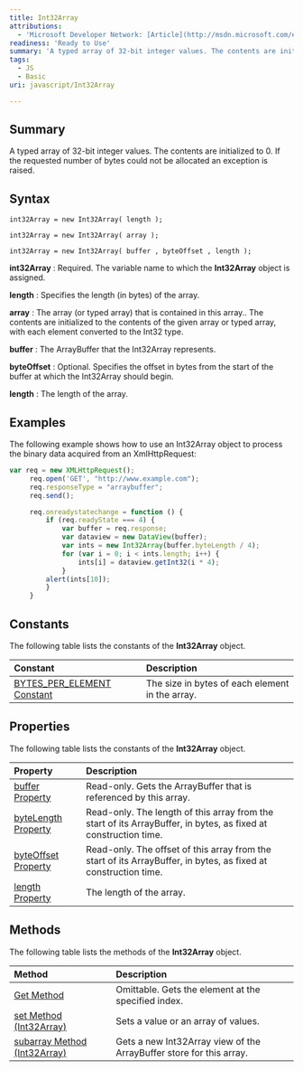 ```yaml
---
title: Int32Array
attributions:
  - 'Microsoft Developer Network: [Article](http://msdn.microsoft.com/en-us/library/ie/br212468(v=vs.94).aspx)'
readiness: 'Ready to Use'
summary: 'A typed array of 32-bit integer values. The contents are initialized to 0. If the requested number of bytes could not be allocated an exception is raised.'
tags:
  - JS
  - Basic
uri: javascript/Int32Array

---
```

## Summary

A typed array of 32-bit integer values. The contents are initialized to 0. If the requested number of bytes could not be allocated an exception is raised.

## Syntax

    int32Array = new Int32Array( length );

    int32Array = new Int32Array( array );

    int32Array = new Int32Array( buffer , byteOffset , length );

**int32Array**
:   Required. The variable name to which the **Int32Array** object is assigned.

**length**
:   Specifies the length (in bytes) of the array.

**array**
:   The array (or typed array) that is contained in this array.. The contents are initialized to the contents of the given array or typed array, with each element converted to the Int32 type.

**buffer**
:   The ArrayBuffer that the Int32Array represents.

**byteOffset**
:   Optional. Specifies the offset in bytes from the start of the buffer at which the Int32Array should begin.

**length**
:   The length of the array.

## Examples

The following example shows how to use an Int32Array object to process the binary data acquired from an XmlHttpRequest:

``` js
var req = new XMLHttpRequest();
     req.open('GET', "http://www.example.com");
     req.responseType = "arraybuffer";
     req.send();

     req.onreadystatechange = function () {
         if (req.readyState === 4) {
             var buffer = req.response;
             var dataview = new DataView(buffer);
             var ints = new Int32Array(buffer.byteLength / 4);
             for (var i = 0; i < ints.length; i++) {
                 ints[i] = dataview.getInt32(i * 4);
             }
         alert(ints[10]);
         }
     }
```

## Constants

The following table lists the constants of the **Int32Array** object.

|Constant|Description|
|:-------|:----------|
|[BYTES\_PER\_ELEMENT Constant](/javascript/Int32Array/BYTES_PER_ELEMENT)|The size in bytes of each element in the array.|

## Properties

The following table lists the constants of the **Int32Array** object.

|Property|Description|
|:-------|:----------|
|[buffer Property](/javascript/Int32Array/buffer)|Read-only. Gets the ArrayBuffer that is referenced by this array.|
|[byteLength Property](/javascript/Int32Array/byteLength)|Read-only. The length of this array from the start of its ArrayBuffer, in bytes, as fixed at construction time.|
|[byteOffset Property](/javascript/Int32Array/byteOffset)|Read-only. The offset of this array from the start of its ArrayBuffer, in bytes, as fixed at construction time.|
|[length Property](/javascript/Float32Array/length)|The length of the array.|

## Methods

The following table lists the methods of the **Int32Array** object.

|Method|Description|
|:-----|:----------|
|[Get Method](/javascript/Int32Array/get)|Omittable. Gets the element at the specified index.|
|[set Method (Int32Array)](/javascript/Int32Array/set)|Sets a value or an array of values.|
|[subarray Method (Int32Array)](/javascript/Int32Array/subarray)|Gets a new Int32Array view of the ArrayBuffer store for this array.|

